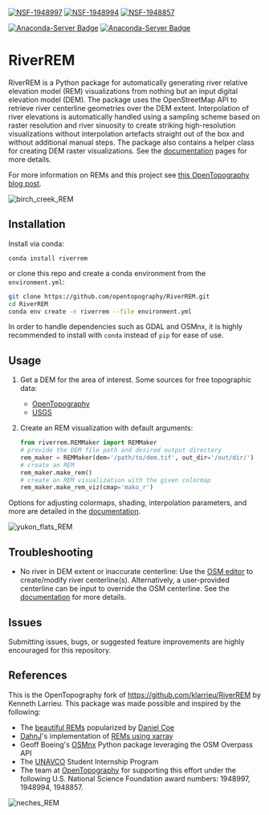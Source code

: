 [![NSF-1948997](https://img.shields.io/badge/NSF-1948997-blue.svg)](https://nsf.gov/awardsearch/showAward?AWD_ID=1948997) [![NSF-1948994](https://img.shields.io/badge/NSF-1948994-blue.svg)](https://nsf.gov/awardsearch/showAward?AWD_ID=1948994) [![NSF-1948857](https://img.shields.io/badge/NSF-1948857-blue.svg)](https://nsf.gov/awardsearch/showAward?AWD_ID=1948857)

[![Anaconda-Server Badge](https://anaconda.org/conda-forge/riverrem/badges/installer/conda.svg)](https://conda.anaconda.org/conda-forge) [![Anaconda-Server Badge](https://anaconda.org/conda-forge/riverrem/badges/downloads.svg)](https://anaconda.org/conda-forge/riverrem)

# RiverREM

RiverREM is a Python package for automatically generating river relative elevation model (REM) visualizations from nothing but an input digital elevation model (DEM). The package uses the OpenStreetMap API to retrieve river centerline geometries over the DEM extent. Interpolation of river elevations is automatically handled using a sampling scheme based on raster resolution and river sinuosity to create striking high-resolution visualizations without interpolation artefacts straight out of the box and without additional manual steps. The package also contains a helper class for creating DEM raster visualizations. See the [documentation](https://opentopography.github.io/RiverREM/) pages for more details.

For more information on REMs and this project see [this OpenTopography blog post](https://opentopography.org/blog/new-package-automates-river-relative-elevation-model-rem-generation).

![birch_creek_REM](docs/pics/birch_crop.png)

## Installation

Install via conda:

`conda install riverrem`

or clone this repo and create a conda environment from the `environment.yml`:

```bash
git clone https://github.com/opentopography/RiverREM.git
cd RiverREM
conda env create -n riverrem --file environment.yml
```

In order to handle dependencies such as GDAL and OSMnx, it is highly recommended to install with `conda` instead of `pip` for ease of use. 

## Usage

1. Get a DEM for the area of interest. Some sources for free topographic data:

   - [OpenTopography](https://opentopography.org/)
   - [USGS](https://apps.nationalmap.gov/downloader/)

2. Create an REM visualization with default arguments:

   ```python
   from riverrem.REMMaker import REMMaker
   # provide the DEM file path and desired output directory
   rem_maker = REMMaker(dem='/path/to/dem.tif', out_dir='/out/dir/')
   # create an REM
   rem_maker.make_rem()
   # create an REM visualization with the given colormap
   rem_maker.make_rem_viz(cmap='mako_r')
   ```

Options for adjusting colormaps, shading, interpolation parameters, and more are detailed in the [documentation](https://opentopography.github.io/RiverREM/).

![yukon_flats_REM](docs/pics/yukon_crop.png)

## Troubleshooting

- No river in DEM extent or inaccurate centerline: Use the [OSM editor](https://www.openstreetmap.org/edit) to 
  create/modify river centerline(s). Alternatively, a user-provided centerline can be input to override the OSM centerline. See the [documentation](https://opentopography.github.io/RiverREM) for more details.

## Issues

Submitting issues, bugs, or suggested feature improvements are highly encouraged for this repository.

## References

This is the OpenTopography fork of https://github.com/klarrieu/RiverREM by Kenneth Larrieu. This package was made possible and inspired by the following:

- The [beautiful REMs](https://www.dnr.wa.gov/publications/ger_presentations_dmt_2016_coe.pdf) popularized by [Daniel Coe](https://dancoecarto.com/creating-rems-in-qgis-the-idw-method)
- [DahnJ](https://github.com/DahnJ)'s implementation of [REMs using xarray](https://github.com/DahnJ/REM-xarray)
- Geoff Boeing's [OSMnx](https://geoffboeing.com/publications/osmnx-complex-street-networks/) Python package leveraging the OSM Overpass API
- The [UNAVCO](https://www.unavco.org/) Student Internship Program
- The team at [OpenTopography](https://opentopography.org/) for supporting this effort under the following U.S. National Science Foundation award numbers: 1948997, 1948994, 1948857.


![neches_REM](docs/pics/neches_REM_view.png)
